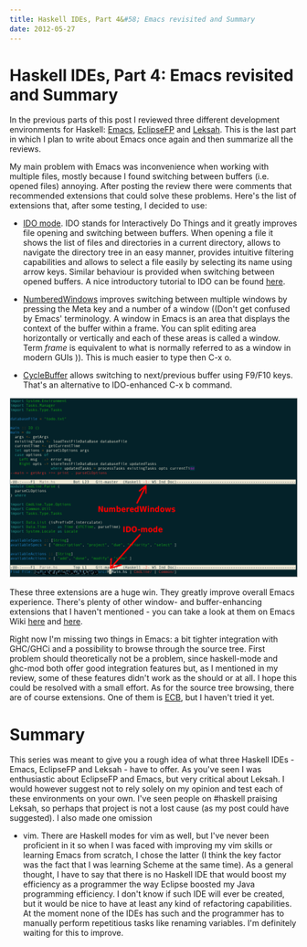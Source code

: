```yaml
---
title: Haskell IDEs, Part 4&#58; Emacs revisited and Summary
date: 2012-05-27
---
```


Haskell IDEs, Part 4: Emacs revisited and Summary
=================================================

In the previous parts of this post I reviewed three different development
environments for Haskell: [Emacs](/blog/2012-05-13-haskell-ide-emacs.html),
[EclipseFP](/blog/2012-05-18-haskell-ides-part-2-eclipsefp.html) and
[Leksah](/blog/2012-05-25-haskell-ide-leksah.html).  This is the last part in
which I plan to write about Emacs once again and then summarize all the reviews.

My main problem with Emacs was inconvenience when working with multiple files,
mostly because I found switching between buffers (i.e. opened files)
annoying. After posting the review there were comments that recommended
extensions that could solve these problems.  Here's the list of extensions that,
after some testing, I decided to use:

  * [IDO mode](http://emacswiki.org/emacs/InteractivelyDoThings). IDO stands for
    Interactively Do Things and it greatly improves file opening and switching
    between buffers. When opening a file it shows the list of files and
    directories in a current directory, allows to navigate the directory tree in
    an easy manner, provides intuitive filtering capabilities and allows to
    select a file easily by selecting its name using arrow keys. Similar
    behaviour is provided when switching between opened buffers. A nice
    introductory tutorial to IDO can be found
    [here](http://www.masteringemacs.org/articles/2010/10/10/introduction-to-ido-mode/).

  * [NumberedWindows](http://www.emacswiki.org/emacs/NumberedWindows) improves
    switching between multiple windows by pressing the Meta key and a number of
    a window ((Don't get confused by Emacs' terminology. A window in Emacs is an
    area that displays the context of the buffer within a frame. You can split
    editing area horizontally or vertically and each of these areas is called a
    window. Term _frame_ is equivalent to what is normally referred to as a
    window in modern GUIs )). This is much easier to type then C-x o.

  * [CycleBuffer](http://www.emacswiki.org/emacs/CycleBuffer) allows switching
    to next/previous buffer using F9/F10 keys. That's an alternative to
    IDO-enhanced C-x b command.

[![](/images/blog/emacs1-1024x640.png "emacs")](/images/blog/emacs1.png)

These three extensions are a huge win. They greatly improve overall Emacs
experience. There's plenty of other window- and buffer-enhancing extensions that
I haven't mentioned - you can take a look at them on Emacs Wiki
[here](http://emacswiki.org/emacs/CategoryWindows) and
[here](http://emacswiki.org/emacs/SwitchingBuffers).

Right now I'm missing two things in Emacs: a bit tighter integration with
GHC/GHCi and a possibility to browse through the source tree. First problem
should theoretically not be a problem, since haskell-mode and ghc-mod both offer
good integration features but, as I mentioned in my review, some of these
features didn't work as the should or at all. I hope this could be resolved with
a small effort. As for the source tree browsing, there are of course
extensions. One of them is [ECB](http://ecb.sourceforge.net/), but I haven't
tried it yet.

Summary
=======

This series was meant to give you a rough idea of what three Haskell IDEs -
Emacs, EclipseFP and Leksah - have to offer.  As you've seen I was enthusiastic
about EclipseFP and Emacs, but very critical about Leksah. I would however
suggest not to rely solely on my opinion and test each of these environments on
your own. I've seen people on #haskell praising Leksah, so perhaps that project
is not a lost cause (as my post could have suggested). I also made one omission
- vim. There are Haskell modes for vim as well, but I've never been proficient
in it so when I was faced with improving my vim skills or learning Emacs from
scratch, I chose the latter (I think the key factor was the fact that I was
learning Scheme at the same time). As a general thought, I have to say that
there is no Haskell IDE that would boost my efficiency as a programmer the way
Eclipse boosted my Java programming efficiency. I don't know if such IDE will
ever be created, but it would be nice to have at least any kind of refactoring
capabilities. At the moment none of the IDEs has such and the programmer has to
manually perform repetitious tasks like renaming variables. I'm definitely
waiting for this to improve.


